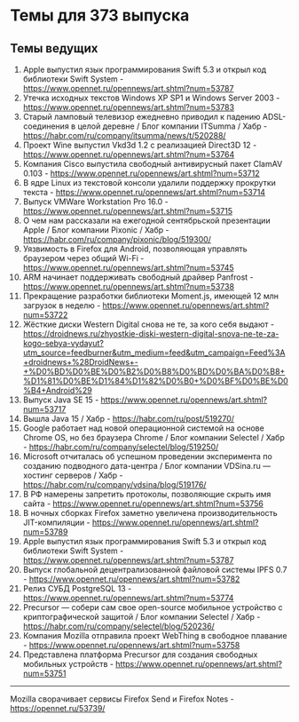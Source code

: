 # Темы для 373 выпуска

## Темы ведущих

1. Apple выпустил язык программирования Swift 5.3 и открыл код библиотеки Swift System - https://www.opennet.ru/opennews/art.shtml?num=53787
1. Утечка исходных текстов Windows XP SP1 и Windows Server 2003 - https://www.opennet.ru/opennews/art.shtml?num=53783
1. Старый ламповый телевизор ежедневно приводил к падению ADSL-соединения в целой деревне / Блог компании ITSumma / Хабр - https://habr.com/ru/company/itsumma/news/t/520288/
1. Проект Wine выпустил Vkd3d 1.2 с реализацией Direct3D 12 - https://www.opennet.ru/opennews/art.shtml?num=53764
1. Компания Cisco выпустила свободный антивирусный пакет ClamAV 0.103 - https://www.opennet.ru/opennews/art.shtml?num=53712
1. В ядре Linux из текстовой консоли удалили поддержку прокрутки текста - https://www.opennet.ru/opennews/art.shtml?num=53714
1. Выпуск VMWare Workstation Pro 16.0 - https://www.opennet.ru/opennews/art.shtml?num=53715
1. О чем нам рассказали на ежегодной сентябрьской презентации Apple / Блог компании Pixonic / Хабр - https://habr.com/ru/company/pixonic/blog/519300/
1. Уязвимость в Firefox для Android, позволяющая управлять браузером через общий Wi-Fi - https://www.opennet.ru/opennews/art.shtml?num=53745
1. ARM начинает поддерживать свободный драйвер Panfrost - https://www.opennet.ru/opennews/art.shtml?num=53738
1. Прекращение разработки библиотеки Moment.js, имеющей 12 млн загрузок в неделю - https://www.opennet.ru/opennews/art.shtml?num=53722
1. Жёсткие диски Western Digital снова не те, за кого себя выдают - https://droidnews.ru/zhyostkie-diski-western-digital-snova-ne-te-za-kogo-sebya-vydayut?utm_source=feedburner&utm_medium=feed&utm_campaign=Feed%3A+droidnews+%28DroidNews+-+%D0%BD%D0%BE%D0%B2%D0%B8%D0%BD%D0%BA%D0%B8+%D1%81%D0%BE%D1%84%D1%82%D0%B0+%D0%BF%D0%BE%D0%B4+Android%29
1. Выпуск Java SE 15 - https://www.opennet.ru/opennews/art.shtml?num=53717
1. Вышла Java 15 / Хабр - https://habr.com/ru/post/519270/
1. Google работает над новой операционной системой на основе Chrome OS, но без браузера Chrome / Блог компании Selectel / Хабр - https://habr.com/ru/company/selectel/blog/519250/
1. Microsoft отчиталась об успешном проведении эксперимента по созданию подводного дата-центра / Блог компании VDSina.ru — хостинг серверов / Хабр - https://habr.com/ru/company/vdsina/blog/519176/
1. В РФ намерены запретить протоколы, позволяющие скрыть имя сайта - https://www.opennet.ru/opennews/art.shtml?num=53756
1. В ночных сборках Firefox заметно увеличена производительность JIT-компиляции - https://www.opennet.ru/opennews/art.shtml?num=53789
1. Apple выпустил язык программирования Swift 5.3 и открыл код библиотеки Swift System - https://www.opennet.ru/opennews/art.shtml?num=53787
1. Выпуск глобальной децентрализованной файловой системы IPFS 0.7 - https://www.opennet.ru/opennews/art.shtml?num=53782
1. Релиз СУБД PostgreSQL 13 - https://www.opennet.ru/opennews/art.shtml?num=53774
1. Precursor — собери сам свое open-source мобильное устройство с криптографической защитой / Блог компании Selectel / Хабр - https://habr.com/ru/company/selectel/blog/520236/
1. Компания Mozilla отправила проект WebThing в свободное плавание - https://www.opennet.ru/opennews/art.shtml?num=53758
1. Представлена платформа Precursor для создания свободных мобильных устройств - https://www.opennet.ru/opennews/art.shtml?num=53751

---

Mozilla сворачивает сервисы Firefox Send и Firefox Notes - https://opennet.ru/53739/
